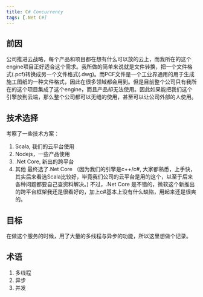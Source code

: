```yaml
---
title: C# Concurrency
tags: [.Net C#]
---
```

## 前因
公司推进云战略，每个产品和项目都在想有什么可以放的云上，而我所在的这个engine项目正好适合这个需求。我所做的简单来说就是文件转换，把一个文件格式(.pcf)转换成另一个文件格式(.dwg)。而PCF文件是一个工业界通用的用于生成施工图纸的一种文件格式，因此在很多领域都会用到。但是目前整个公司只有我所在的这个项目集成了这个engine，而且产品却无法使用。因此如果能把我们这个引擎放到云端，那么整个公司都可以无缝的使用，甚至可以让公司外部的人使用。

## 技术选择
考察了一些技术方案：
1. Scala, 我们的云平台使用
1. Nodejs，一些产品使用
1. .Net Core, 新出的跨平台
1. 其他
最终选了.Net Core （因为我们的引擎是c++/c#, 大家都熟悉，上手快，其实后来看选Scala比较好，毕竟我们公司的云平台是用的这个，以至于后来各种问题都要自己查资料解决。) 不过，.Net Core 是不错的，微软这个新推出的跨平台框架我还是很看好的，加上c#基本上没有什么缺陷，用起来还是很爽的。

## 目标
在做这个服务的时候，用了大量的多线程与异步的功能，所以这里想做个记录。

## 术语
1. 多线程
1. 异步
1. 并发